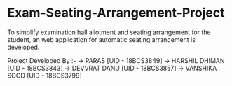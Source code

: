 # Exam-Seating-Arrangement-Project
To simplify examination hall allotment and seating arrangement for the student, an web application for automatic seating arrangement is developed. 

Project Developed By :- 
-> PARAS [UID - 18BCS3849]
-> HARSHIL DHIMAN [UID - 18BCS3843]
-> DEVVRAT DANU [UID - 18BCS3857]
-> VANSHIKA SOOD [UID - 18BCS3799]
